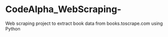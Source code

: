 # CodeAlpha_WebScraping-
Web scraping project to extract book data from books.toscrape.com using Python
